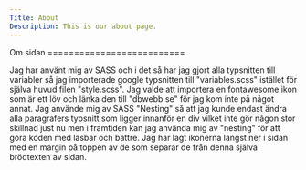 ```yaml
---
Title: About
Description: This is our about page.
---
```

<div class="line"></div>
Om sidan
==========================

Jag har använt mig av SASS och i det så har jag gjort alla typsnitten till variabler så jag importerade google typsnitten till "variables.scss" istället för själva huvud filen "style.scss". Jag valde att importera en fontawesome ikon som är ett löv och länka den till "dbwebb.se" för jag kom inte på något annat. Jag använde mig av SASS "Nesting" så att jag kunde endast ändra alla paragrafers typsnitt som ligger innanför en div vilket inte gör någon stor skillnad just nu men i framtiden kan jag använda mig av "nesting" för att göra koden med läsbar och bättre. Jag har lagt ikonerna längst ner i sidan med en margin på toppen av de som separar de från denna själva brödtexten av sidan.
